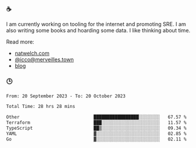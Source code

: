 ### ☕

I am currently working on tooling for the internet and promoting SRE. I am also writing some books and hoarding some data. I like thinking about time. 

Read more:

 - [natwelch.com](https://natwelch.com)
 - [@icco@merveilles.town](https://merveilles.town/@icco)
 - [blog](https://writing.natwelch.com)

### 🕒

<!--START_SECTION:waka-->

```txt
From: 20 September 2023 - To: 20 October 2023

Total Time: 28 hrs 28 mins

Other                            █████████████████░░░░░░░░   67.57 %
Terraform                        ███░░░░░░░░░░░░░░░░░░░░░░   11.57 %
TypeScript                       ██▒░░░░░░░░░░░░░░░░░░░░░░   09.34 %
YAML                             ▓░░░░░░░░░░░░░░░░░░░░░░░░   02.85 %
Go                               ▓░░░░░░░░░░░░░░░░░░░░░░░░   02.11 %
```

<!--END_SECTION:waka-->
